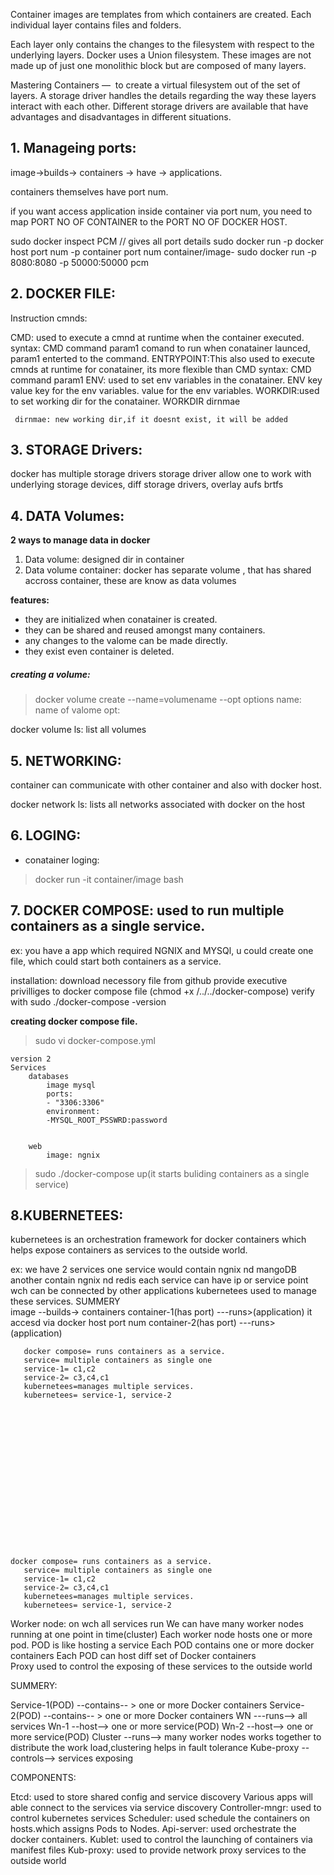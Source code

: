 Container images are templates from which containers are created.
Each individual layer contains files and folders. 

Each layer only contains the changes to the filesystem with respect to the underlying layers. 
Docker uses a Union filesystem.
These images are not made up of just one monolithic block but are composed of many layers.

Mastering Containers — 
to create a virtual filesystem out of the set of layers. 
A storage driver handles the details regarding the way these layers interact with each other. 
Different storage drivers are available that have advantages and disadvantages in different situations.

## 1. Manageing ports:


image->builds-> containers -> have -> applications.

containers themselves have port num.
 
 if you want access application inside container via port num, you need to map PORT NO OF CONTAINER  to the PORT NO OF DOCKER HOST.
 
 sudo docker inspect PCM  // gives all port details
 sudo docker run -p docker host port num -p container port num container/image-
 sudo docker run -p 8080:8080 -p 50000:50000 pcm
 
## 2. DOCKER FILE:
 
 Instruction cmnds:
 
 CMD:  used to execute a cmnd at runtime when the container executed.
		syntax: CMD command param1
		          comand to run when conatainer launced,
				  param1 enterted to the command.
 ENTRYPOINT:This also used to execute cmnds at runtime for conatainer, its more flexible than CMD
		syntax: CMD command param1
 ENV: used to set env variables in the conatainer.
     	ENV key value
	 key for the env variables.
	 value for the env variables.
 WORKDIR:used to set working dir for the conatainer.
     WORKDIR dirnmae
	 
	 dirnmae: new working dir,if it doesnt exist, it will be added
	 
	 
## 3. STORAGE Drivers:

docker has multiple storage drivers 
storage driver allow one to work with underlying storage devices,
diff storage drivers,
overlay
aufs
brtfs

## 4. DATA Volumes:

**2 ways to manage data in  docker** 

1. Data volume: designed dir in container
2. Data volume container: docker has separate volume , that has shared accross container, these are know as data volumes

**features:**

- they are initialized when conatainer is created.
- they can be shared and reused amongst many containers.
- any changes to the valome can be made directly.
- they exist even container is deleted.

##### creating a volume:
> docker volume create --name=volumename --opt options
>  name: name of valome
>  opt:
 
 docker volume ls: list all volumes
 
## 5. NETWORKING:

container can communicate with other container and also with docker host.

docker network ls: lists all networks associated with docker on the host



## 6. LOGING:
- conatainer loging: 
> docker run -it container/image bash
 
## 7. DOCKER COMPOSE: used to run multiple containers as a single service.

ex: you have a app which required NGNIX and MYSQl, u could create one file, which could start both containers as a service.

installation:
 download necessory file from github
 provide executive privilliges to docker compose file (chmod +x /../../docker-compose)
 verify with sudo ./docker-compose  -version
 
**creating docker compose file.**

> sudo vi docker-compose.yml
	
	version 2
	Services
		databases
			image mysql
			ports:
			- "3306:3306"
			environment:
			-MYSQL_ROOT_PSSWRD:password
			
			
		web
			image: ngnix

> sudo ./docker-compose up(it starts buliding containers as a single service)
	
## 8.KUBERNETEES:
kubernetees is an orchestration framework for docker containers which helps expose containers as services to the outside world.
  
  ex: we have 2 services
	   one service would contain ngnix nd mangoDB
	   another contain  ngnix nd redis
	   each service can have ip or service point 
	   wch can be connected by other applications
	   kubernetees used to manage these services.
SUMMERY	   
	   image --builds-> containers
	   container-1(has port) ---runs>(application) it accesd via docker host port num
	   container-2(has port) ---runs>(application)
	   
	   docker compose= runs containers as a service.
	   service= multiple containers as single one
	   service-1= c1,c2
	   service-2= c3,c4,c1
	   kubernetees=manages multiple services.
	   kubernetees= service-1, service-2
	   


	   
	   
	   
	   
	   
	   
			








 	docker compose= runs containers as a service.
	   service= multiple containers as single one
	   service-1= c1,c2
	   service-2= c3,c4,c1
	   kubernetees=manages multiple services.
	   kubernetees= service-1, service-2

Worker node: on wch all services run
We can have many worker nodes running at one point in time(cluster)
Each worker  node hosts one or more pod.
POD is like hosting a service
Each POD contains one or more docker containers
Each POD can host diff set of Docker containers  
Proxy used to control the exposing of these services to the outside world





SUMMERY:

Service-1(POD) --contains-- > one or more Docker containers 
Service-2(POD) --contains-- > one or more Docker containers 
WN ---runs--> all services
Wn-1 --host--> one or more service(POD)
Wn-2 --host--> one or more service(POD)
Cluster --runs--> many worker nodes    works together to distribute the work load,clustering helps in fault tolerance
Kube-proxy --controls--> services exposing

COMPONENTS:

Etcd:  used to store shared config and service discovery 
	Various apps will able connect to the services via service discovery
Controller-mngr: used to control kubernetes services
Scheduler: used schedule the containers on hosts.which assigns Pods to Nodes.
Api-server: used orchestrate the docker containers.
Kublet: used to control the launching of containers via manifest files
Kub-proxy:  used to provide network proxy services to the outside world









